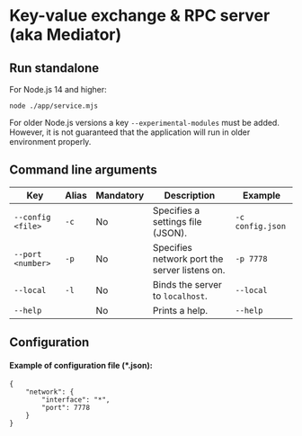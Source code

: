 # Key-value exchange & RPC server (aka Mediator)

## Run standalone

For Node.js 14 and higher:

`node ./app/service.mjs`

For older Node.js versions a key `--experimental-modules` must be added. However, it is not guaranteed that the application will run in older environment properly.

## Command line arguments

| Key | Alias | Mandatory | Description | Example |
| -------- | ----- | --------- | ----------- | ------- |
| `--config <file>` | `-c` | No | Specifies a settings file (JSON). | `-c config.json` |  
| `--port <number>` | `-p` | No | Specifies network port the server listens on. | `-p 7778` |  
| `--local` | `-l` | No | Binds the server to `localhost`. | `--local` |
| `--help` | | No | Prints a help. | `--help` |

## Configuration

#### Example of configuration file (*.json):

```
{
    "network": {
        "interface": "*",
        "port": 7778
    }
}
```
